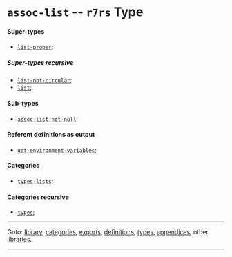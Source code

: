 

<a id='type__r7rs__assoc-list'></a>

# `assoc-list` -- `r7rs` Type


<a id='type__r7rs__assoc-list__super-types'></a>

#### Super-types

 * [`list-proper`](../../r7rs/types/list-proper.md#type__r7rs__list-proper);


<a id='type__r7rs__assoc-list__super-types-recursive'></a>

##### Super-types recursive

 * [`list-not-circular`](../../r7rs/types/list-not-circular.md#type__r7rs__list-not-circular);
 * [`list`](../../r7rs/types/list.md#type__r7rs__list);


<a id='type__r7rs__assoc-list__sub-types'></a>

#### Sub-types

 * [`assoc-list-not-null`](../../r7rs/types/assoc-list-not-null.md#type__r7rs__assoc-list-not-null);


<a id='type__r7rs__assoc-list__referent-definitions-output'></a>

#### Referent definitions as output

 * [`get-environment-variables`](../../r7rs/definitions/get-environment-variables.md#definition__r7rs__get-environment-variables);


<a id='type__r7rs__assoc-list__categories'></a>

#### Categories

 * [`types-lists`](../../r7rs/categories/types-lists.md#category__r7rs__types-lists);


<a id='type__r7rs__assoc-list__categories-recursive'></a>

#### Categories recursive

 * [`types`](../../r7rs/categories/types.md#category__r7rs__types);

----

Goto: [library](../../r7rs/_index.md#library__r7rs), [categories](../../r7rs/categories/_index.md#toc__r7rs__categories), [exports](../../r7rs/exports/_index.md#toc__r7rs__exports), [definitions](../../r7rs/definitions/_index.md#toc__r7rs__definitions), [types](../../r7rs/types/_index.md#toc__r7rs__types), [appendices](../../r7rs/appendices/_index.md#toc__r7rs__appendices), other [libraries](../../_libraries.md#toc__libraries).

----


